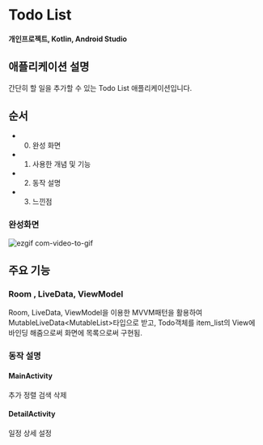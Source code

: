 # Todo List
#### 개인프로젝트, Kotlin, Android Studio

## 애플리케이션 설명
간단히 할 일을 추가할 수 있는 Todo List 애플리케이션입니다.

## 순서
- 0. 완성 화면
- 1. 사용한 개념 및 기능
- 2. 동작 설명
- 3. 느낀점

### 완성화면
![ezgif com-video-to-gif](https://user-images.githubusercontent.com/66777885/97251257-daa7ab00-184a-11eb-8ea7-d190ee936d80.gif)

## 주요 기능
### Room , LiveData, ViewModel
Room, LiveData, ViewModel을 이용한 MVVM패턴을 활용하여
MutableLiveData<MutableList<Todo>>타입으로 받고, Todo객체를 item_list의 View에 바인딩 해줌으로써
화면에 목록으로써 구현됨.



### 동작 설명
#### MainActivity
추가 정렬 검색 삭제


#### DetailActivity
일정 상세 설정


